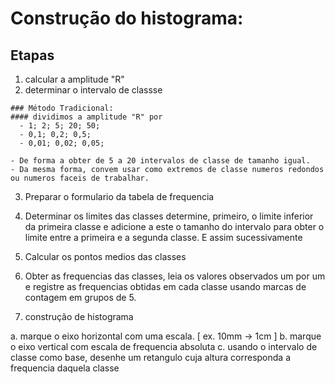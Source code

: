 # Construção do histograma:

## Etapas
  1. calcular a amplitude "R"
  2. determinar o intervalo de classse

    ### Método Tradicional:
    #### dividimos a amplitude "R" por 
      - 1; 2; 5; 20; 50;
      - 0,1; 0,2; 0,5;
      - 0,01; 0,02; 0,05;

    - De forma a obter de 5 a 20 intervalos de classe de tamanho igual.
    - Da mesma forma, convem usar como extremos de classe numeros redondos ou numeros faceis de trabalhar.

  3. Preparar o formulario da tabela de frequencia
  4. Determinar os limites das classes determine, primeiro, o limite inferior da primeira classe e adicione a este o tamanho do intervalo para obter o limite entre a primeira e a segunda classe. E assim sucessivamente
  5. Calcular os pontos medios das classes

  6. Obter as frequencias das classes, leia os valores observados um por um e registre as frequencias obtidas em cada classe usando marcas de contagem em grupos de 5.

  7. construção de histograma

a. marque o eixo horizontal com uma escala. [ ex. 10mm -> 1cm ]
b. marque o eixo vertical com escala de frequencia absoluta
c. usando o intervalo de classe como base, desenhe um retangulo cuja altura corresponda a frequencia daquela classe

